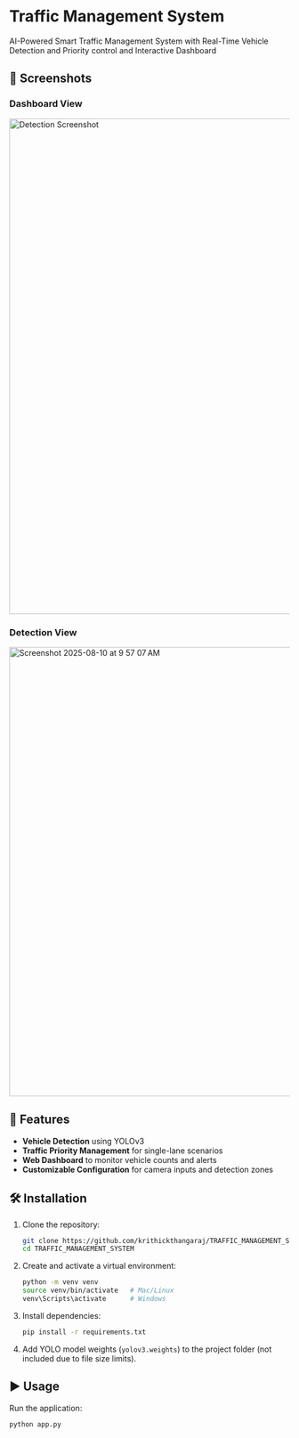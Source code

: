 # Traffic Management System

AI-Powered Smart Traffic Management System with Real-Time Vehicle Detection and Priority control and Interactive Dashboard

## 📸 Screenshots

### Dashboard View
<img width="1438" height="891" alt="Detection Screenshot" src="https://github.com/user-attachments/assets/738945b6-3ed6-4f19-bc0c-b94d7e898ed9" />

### Detection View
<img width="1014" height="808" alt="Screenshot 2025-08-10 at 9 57 07 AM" src="https://github.com/user-attachments/assets/79356c9f-671f-46f7-acbe-8240c01fd6aa" />

## 🚀 Features
- **Vehicle Detection** using YOLOv3  
- **Traffic Priority Management** for single-lane scenarios  
- **Web Dashboard** to monitor vehicle counts and alerts  
- **Customizable Configuration** for camera inputs and detection zones  

## 🛠 Installation

1. Clone the repository:
    ```bash
    git clone https://github.com/krithickthangaraj/TRAFFIC_MANAGEMENT_SYSTEM.git
    cd TRAFFIC_MANAGEMENT_SYSTEM
    ```

2. Create and activate a virtual environment:
    ```bash
    python -m venv venv
    source venv/bin/activate   # Mac/Linux
    venv\Scripts\activate      # Windows
    ```

3. Install dependencies:
    ```bash
    pip install -r requirements.txt
    ```

4. Add YOLO model weights (`yolov3.weights`) to the project folder (not included due to file size limits).

## ▶ Usage

Run the application:
```bash
python app.py

